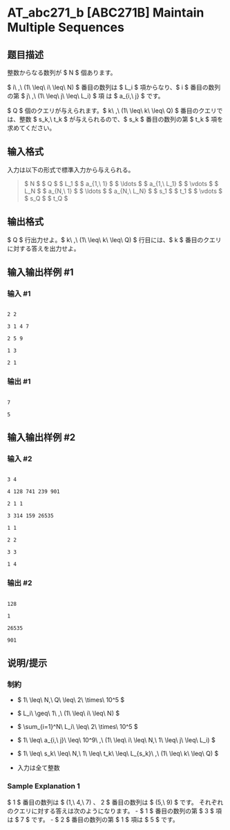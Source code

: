 # AT_abc271_b [ABC271B] Maintain Multiple Sequences

## 题目描述

[problemUrl]: https://atcoder.jp/contests/abc271/tasks/abc271_b

整数からなる数列が $ N $ 個あります。  
$ i\ \,\ (1\ \leq\ i\ \leq\ N) $ 番目の数列は $ L_i $ 項からなり、$ i $ 番目の数列の第 $ j\ \,\ (1\ \leq\ j\ \leq\ L_i) $ 項 は $ a_{i,\ j} $ です。

$ Q $ 個のクエリが与えられます。$ k\ \,\ (1\ \leq\ k\ \leq\ Q) $ 番目のクエリでは、整数 $ s_k,\ t_k $ が与えられるので、$ s_k $ 番目の数列の第 $ t_k $ 項を求めてください。

## 输入格式

入力は以下の形式で標準入力から与えられる。

> $ N $ $ Q $ $ L_1 $ $ a_{1,\ 1} $ $ \ldots $ $ a_{1,\ L_1} $ $ \vdots $ $ L_N $ $ a_{N,\ 1} $ $ \ldots $ $ a_{N,\ L_N} $ $ s_1 $ $ t_1 $ $ \vdots $ $ s_Q $ $ t_Q $

## 输出格式

$ Q $ 行出力せよ。$ k\ \,\ (1\ \leq\ k\ \leq\ Q) $ 行目には、$ k $ 番目のクエリに対する答えを出力せよ。

## 输入输出样例 #1

### 输入 #1

```
2 2
3 1 4 7
2 5 9
1 3
2 1
```

### 输出 #1

```
7
5
```

## 输入输出样例 #2

### 输入 #2

```
3 4
4 128 741 239 901
2 1 1
3 314 159 26535
1 1
2 2
3 3
1 4
```

### 输出 #2

```
128
1
26535
901
```

## 说明/提示

### 制約

- $ 1\ \leq\ N,\ Q\ \leq\ 2\ \times\ 10^5 $
- $ L_i\ \geq\ 1\ \,\ (1\ \leq\ i\ \leq\ N) $
- $ \sum_{i=1}^N\ L_i\ \leq\ 2\ \times\ 10^5 $
- $ 1\ \leq\ a_{i,\ j}\ \leq\ 10^9\ \,\ (1\ \leq\ i\ \leq\ N,\ 1\ \leq\ j\ \leq\ L_i) $
- $ 1\ \leq\ s_k\ \leq\ N,\ 1\ \leq\ t_k\ \leq\ L_{s_k}\ \,\ (1\ \leq\ k\ \leq\ Q) $
- 入力は全て整数

### Sample Explanation 1

$ 1 $ 番目の数列は $ (1,\ 4,\ 7) $、$ 2 $ 番目の数列は $ (5,\ 9) $ です。 それぞれのクエリに対する答えは次のようになります。 - $ 1 $ 番目の数列の第 $ 3 $ 項は $ 7 $ です。 - $ 2 $ 番目の数列の第 $ 1 $ 項は $ 5 $ です。